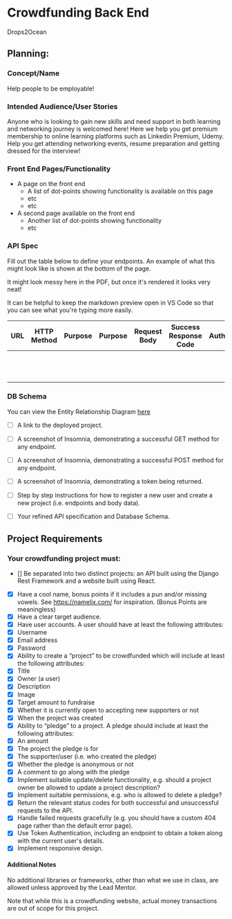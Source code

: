 # Crowdfunding Back End
  Drops2Ocean  

## Planning:
### Concept/Name
  Help people to be employable!  

### Intended Audience/User Stories
  Anyone who is looking to gain new skills and need support in both learning and networking journey is welcomed here! Here we help you get premium membership to online learning platforms such as Linkedin Premium, Udemy. Help you get attending networking events, resume preparation and getting dressed for the interview!  

### Front End Pages/Functionality
- A page on the front end 
    -   A list of dot-points showing functionality is available on this page  
    -   etc  
    -   etc  
-   A second page available on the front end  
    -   Another list of dot-points showing functionality  
    -   etc  

### API Spec
  Fill out the table below to define your endpoints. An example of what this might look like is shown at the bottom of the page. 

It might look messy here in the PDF, but once it's rendered it looks very neat! 

It can be helpful to keep the markdown preview open in VS Code so that you can see what you're typing more easily.  

| URL | HTTP Method | Purpose | Purpose | Request Body | Success Response Code | Authentication/Authorisation |
| --- | ----------- | ------- | ------- | ------------ | --------------------- | ---------------------------- |
|     |             |         |         |              |                       |                              |
|     |             |         |         |              |                       |                              |
|     |             |         |         |              |                       |                              |
|     |             |         |         |              |                       |                              |
|     |             |         |         |              |                       |                              |
|     |             |         |         |              |                       |                              |
|     |             |         |         |              |                       |                              |
|     |             |         |         |              |                       |                              |
|     |             |         |         |              |                       |                              |
|     |             |         |         |              |                       |                              |
|     |             |         |         |              |                       |                              |
|     |             |         |         |              |                       |                              |

### DB Schema
You can view the Entity Relationship Diagram [here]( https://viewer.diagrams.net/?tags=%7B%7D&lightbox=1&highlight=0000ff&edit=_blank&layers=1&nav=1#R%3Cmxfile%3E%3Cdiagram%20name%3D%22Page-1%22%20id%3D%22etVU1-LtRZmNaajhlSJn%22%3E7Z1bc9q6FoB%2FDY%2FNWL7CY0nSc0vndJLus8956qhYgPbYliuLAv31R7Itg1EAuQnYgzSTaW0hCaN1%2BaxlaXnk3aebv1GYLz%2BTGCUj14k3I%2B9h5LqTwOf%2FioJtVRD6UVWwoDiuisCu4AX%2FQnWhU5eucIyKVkVGSMJw3i6ckSxDM9Yqg5SSdbvanCTtb83hAikFLzOYqKV%2F4pgtq9KxG%2B3K%2F47wYim%2FGYST6pMUysr1LymWMCbrvSLvceTdU0JYdZRu7lEixk6OS9Xu05FPmwujKGM6DT7%2FmKz%2FCX%2F8J4ifv78w8Of08Wv8IQirbn7CZFX%2F4j8KROsrZls5DPzic3HI4HdRNC0YpKyWlufwAj7%2BDOKMN%2FUeQHmeJDAvcFm9KlniJH6CW7JisiN5Np3jDYqfK2GJulxuT7wzcSo6n%2FPOX%2BqLER%2FDBC8yfjzjP11845Sigl%2FLEyxYXWPJ0qQ%2BrH8gogxtjg4daATCFRmRFDG65VU2bWXcSiHX5%2BudRoBxXbbc0wYvrAthrYWLpuudoPhBLasucosUuZ2W2bNQvemSUPxLSCqpR3ZfjuX5GqcJzLhOw%2FigaEpKGy7lgZPkniRECDsjGVLkLSrFlORfIV0gVhfkBGesHIhgyv%2F40Nw7d8Eo4Nd6z8%2FB7pz%2FieqU3ZOsYJTrlegDcfGukRDxlJG87jRBc9k%2FrQdeHH8njJG0iwacMA9VL2pF8HT14GJqMFbU4Mu%2FjioC%2F7kMw%2BSZ%2B0mYLZJKbKXbhDuxvSLbV0e7GeHDoT80VsIHfp6Unm%2BJ4xhxw52ul5ihlxzORKU1B8dvmOwJu1AFtichr6OA6s52o9a5N5hwL5VBxk1olcWFIvXmOt%2BgCBNFEf7x0LMiSC9d1Z0WXNw4WzxVLcMDTQmGoimb46YdvKvmaHV3BdWRjLIoOYMS55IoCftGSQj01eA6%2FgPFWPZ3dY6EzuvSunWOhO6r84EMpmjoNBmEfhhHj0i9A7X0uDo9Jn3TI1LvPw2mR2UU5tFjrN5K5rAo1oTGlh4a%2BmEcPULP0qN%2FegC3b3yEvsXHoVWYh48wULQApRAnlh0aymEeO9RHV5Yd12dH0Ds7OjwKM4AdR8R18%2BxQ4xC4%2BFasckRXpx5oG4mQIzpiHkI6RC0sQi6GkHHfCIk6PAIzACETMxESqU%2FA5pgW7Jt9%2BqGpIcYBJFIfl1mAXB0grvZ6vIsBpEMc8%2FYBUlmFgQBRo5gJtPzQVxDz%2BKFGPC0%2Frs8Pv3d%2BdIhlGsCPwFB%2BqJHMmH%2Fht7%2B4xaHYEkRDRYwjyLjDsk1LkIsRJOqbIOMOM9HbJ8j4yH6uWyfIWJ2HljOQhCxwZgGioSHmAaTD0hsLkEsBxHN6B0iHqagBAPENBYg6ERWP0Rmczy0%2BNPTDPHzYjehDwEfvO9HHHfYBGYAPQ7ehj9UFNRwfcMbwT%2FsEREdBjOOH3Lm2n8GCkr9EKp%2BTGDlAxu3noPFBPVGTISdtj38plz%2BxoUc99L%2FNVVQWcmLm2DP5J2rk0ewcNBNDg48TNfhoc9D8lqaYdxdgg5DXmEWeQUnvOWgmNgapGIWBHFFjkAyzxE4gdZTDPHTYAOQA0NF7ApqJjT8qRmEgOtT4Y4yKGcU5wyQbuWFSu%2B6spRnhj5XIwlzJ40NRCeSjGGiKSjnICvxoUf8%2Fcr1JdZRUJZ%2BqbmUFy6qz2mgcq4CMxVlY9Qmr%2FvPdAMdm21TtwjxeAUcNni4ItBlvtLTDQH7YfGlD4EfvOW%2BAYxOmqXZhIj%2FUiClOxSttLEA01MNAgNikaUMASO8Zb4Bjs6apdmEiQF7Nm0ZyZLcLaSmIgQixSdMGgJD%2Bc940b8GzCNmzCwMRAtRYZpm2YEYR%2Fy%2B2HNHREvM4AtTQp%2BXI9TnSe%2B4bAGzyNNUuTOSIGtOckTRPkIWIpooYCBGbQG0IEOk9%2FQ0AamDzU9%2B7UPrFiKFJ1ABQI5tkndlXAOiph4EIeeUd6gmKTzxDsxtQS1npOv1minEBr29jkXr4f6u3OPLCwqHsQW1W9NlNqG3TMJD%2FrhqOtNtQf09XzLsZkPywQLnofPIcUHrfiQpcG5RU7cJEmqhBSZjyrzuenmYgRBmGfhhIEBuRHAJBet%2BQClz7TgfVLkwkiBqPnJE0RRYhegpiIEI67GW3CLkYQgawTdTtEN80gSFHBHbzDJHfuT8L4eLb8plIYSmioyLmUcSz6TkHQZH%2BN4t6HYKaBlDEMzQ%2FJ%2FDUmGaxyoUR2dUReipiIEVserVBUKT%2FHaOeOis1e4WdZ2iSNeCps9KGI994U4sSDS0xDyW%2BOom1KLk%2BSgawc9RXp6Zmo8Q%2Fsr7%2B5lHiq1PTvHr9iwWJpo6YB5JII54hFnDLBXV8YDHbPqMEiiywj7tPqmV3FUmA25YUyuKPlJbCfXz%2BhSj5Sj7DbCv5s%2FsshVn871K9qPjJSDIIbTD7r%2ByMH%2F9PlN8F9dnDZq%2Fag4QUv1K6FY0%2BOHcOiGRJ1TQKm4Jd6%2FKs1fwLopgPcbkIfUeSckH7MYWriwqyojN0YuSDejLIJCKPM%2Bj8094mGeq%2BOjWFtJTWz%2FY1n9DZLwLUO2vwJdDkCuXxgZ5Wv7VutdNRpaPgoCP3sKNqLJSOuH7A7V61%2Bkbi6AU3S97kBdcLGHa2U%2FX4zpakLlbhQ%2B2sChEQclKh7yIJcumQ1QcNQqee4HeUtC1H2Zgg3B2eweRj%2FUHKnWVpfuWOhT2X3b7bejjlL9v%2BftS8Duu8H628x1E%2Fyg3PCaOWLD64b9NJ2c1BCzKfF4gdSPmd5KqxenFAHpL7uraX9E57SX4yCC%2BnEQG4qJdrdtbIKJE%2FvnMOetF1dGEE7mQS%2FWZbZ3ARX%2BeNla%2FygXPy6nxfaeKdbuGpLfzgTJNAbRKdaRKea3Ipz62uS33Fc5f72G7GcZ%2FO4ihumRx%2F8jbDuoZv1lgXOCDf3OHu9R19sHy35HkfrDF1vqgPjjzFA0S%2Fea8ZeW13Hkw8xZ2%2FkwuO5IveJTkmDTmOXt0rri48bHUpb6c%2BhQK7O9ObdXincw5yf%2BdGoCUQeYvZh%2Fvjp5SIt6TsqlOYLz%2BTWAz74%2F8B%3C%2Fdiagram%3E%3C%2Fmxfile%3E )



- [ ] A link to the deployed project.
- [ ] A screenshot of Insomnia, demonstrating a successful GET method for any endpoint.
- [ ] A screenshot of Insomnia, demonstrating a successful POST method for any endpoint.
- [ ] A screenshot of Insomnia, demonstrating a token being returned.
- [ ] Step by step instructions for how to register a new user and create a new project (i.e. endpoints and body data).
- [ ] Your refined API specification and Database Schema.


## Project Requirements

### Your crowdfunding project must:


 - [] Be separated into two distinct projects: an API built using the Django Rest Framework and a website built using React.
 - [x] Have a cool name, bonus points if it includes a pun and/or missing vowels. See https://namelix.com/ for inspiration. (Bonus Points are meaningless)
 - [x] Have a clear target audience.
 - [x] Have user accounts. A user should have at least the following attributes:
 - [x] Username
 - [x] Email address
 - [x] Password
 - [x] Ability to create a “project” to be crowdfunded which will include at least the following attributes:
 - [x] Title
 - [x] Owner (a user)
 - [x] Description
 - [x] Image
 - [x] Target amount to fundraise
 - [x] Whether it is currently open to accepting new supporters or not
 - [x] When the project was created
 - [x] Ability to “pledge” to a project. A pledge should include at least the following attributes:
 - [x] An amount
 - [x] The project the pledge is for
 - [x] The supporter/user (i.e. who created the pledge)
 - [x] Whether the pledge is anonymous or not
 - [x] A comment to go along with the pledge
 - [x] Implement suitable update/delete functionality, e.g. should a project owner be allowed to update a project description?
 - [x] Implement suitable permissions, e.g. who is allowed to delete a pledge?
 - [x] Return the relevant status codes for both successful and unsuccessful requests to the API.
 - [x] Handle failed requests gracefully (e.g. you should have a custom 404 page rather than the default error page).
 - [x] Use Token Authentication, including an endpoint to obtain a token along with the current user's details.
 - [x] Implement responsive design.

#### Additional Notes

No  additional libraries or frameworks, other than what we use in class, are allowed unless approved by the Lead Mentor.

Note that while this is a crowdfunding website, actual money transactions are out of scope for this project.

